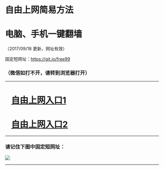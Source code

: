 ﻿# 自由上网简易方法

# 电脑、手机一键翻墙

（2017/09/18 更新，网址有效）

固定短网址：https://git.io/free99

### （微信如打不开，请转到浏览器打开）


***





# &nbsp;&nbsp; <a href="http://ft33878412.fwq-tz1005.info/fwqtz01.html?t=09180012752 " target="_blank">自由上网入口1</a>
# &nbsp;&nbsp; <a href="http://ft5191352.fwq-tz1006.info/fwqtz02.html?t=091800129576 " target="_blank">自由上网入口2</a>
***

### 请记住下图中固定短网址：

<img src="https://s3-us-west-2.amazonaws.com/fwq-1001/yjfq-20170905okok.png" /> 


***

